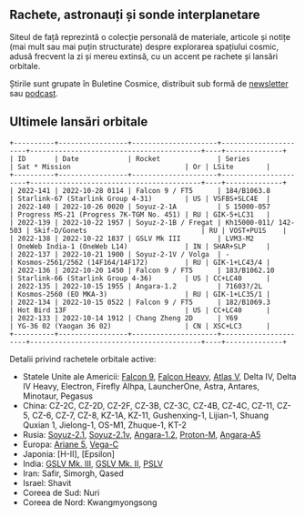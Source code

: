 ## Rachete, astronauți și sonde interplanetare
Siteul de față reprezintă o colecție personală de materiale, articole și notițe (mai mult sau mai puțin structurate) despre explorarea spațiului cosmic, adusă frecvent la zi și mereu extinsă, cu un accent pe rachete și lansări orbitale.

Știrile sunt grupate în Buletine Cosmice, distribuit sub formă de [newsletter](https://buletin.parsec.ro/) sau [podcast](https://www.anchor.fm/buletin).

## Ultimele lansări orbitale

    +----------+-----------------+---------------------+----------------------+------------------------------------------+----+--------------+
    | ID       | Date            | Rocket              | Series               | Sat * Mission                            | Or | LSite        |
    +----------+-----------------+---------------------+----------------------+------------------------------------------+----+--------------+
    | 2022-141 | 2022-10-28 0114 | Falcon 9 / FT5      | 184/B1063.8          | Starlink-67 (Starlink Group 4-31)        | US | VSFBS+SLC4E  |
    | 2022-140 | 2022-10-26 0020 | Soyuz-2-1A          | S 15000-057          | Progress MS-21 (Progress 7K-TGM No. 451) | RU | GIK-5+LC31   |
    | 2022-139 | 2022-10-22 1957 | Soyuz-2-1B / Fregat | Kh15000-011/ 142-503 | Skif-D/Gonets                            | RU | VOST+PU1S    |
    | 2022-138 | 2022-10-22 1837 | GSLV Mk III         | LVM3-M2              | OneWeb India-1 (OneWeb L14)              | IN | SHAR+SLP     |
    | 2022-137 | 2022-10-21 1900 | Soyuz-2-1V / Volga  | -                    | Kosmos-2561/2562 (14F164/14F172)         | RU | GIK-1+LC43/4 |
    | 2022-136 | 2022-10-20 1450 | Falcon 9 / FT5      | 183/B1062.10         | Starlink-66 (Starlink Group 4-36)        | US | CC+LC40      |
    | 2022-135 | 2022-10-15 1955 | Angara-1.2          | 71603?/2L            | Kosmos-2560 (EO MKA-3)                   | RU | GIK-1+LC35/1 |
    | 2022-134 | 2022-10-15 0522 | Falcon 9 / FT5      | 182/B1069.3          | Hot Bird 13F                             | US | CC+LC40      |
    | 2022-133 | 2022-10-14 1912 | Chang Zheng 2D      | Y69                  | YG-36 02 (Yaogan 36 02)                  | CN | XSC+LC3      |
    +----------+-----------------+---------------------+----------------------+------------------------------------------+----+--------------+
    

Detalii privind rachetele orbitale active:
- Statele Unite ale Americii: [Falcon 9](/r/falcon9.md), [Falcon Heavy](/r/falconh.md), [Atlas V](/r/atlasv.md), Delta IV, Delta IV Heavy, Electron, Firefly Alhpa, LauncherOne, Astra, Antares, Minotaur, Pegasus
- China: CZ-2C, CZ-2D, CZ-2F, CZ-3B, CZ-3C, CZ-4B, CZ-4C, CZ-11, CZ-5, CZ-6, CZ-7, CZ-8, KZ-1A, KZ-11, Gushenxing-1, Lijian-1, Shuang Quxian 1, Jielong-1, OS-M1, Zhuque-1, KT-2
- Rusia: [Soyuz-2.1](/r/soyuz21.md), [Soyuz-2.1v](/r/soyuz21v.md), [Angara-1.2](/r/angara12.md), [Proton-M](/r/protonm.md), [Angara-A5](/r/angaraa5.md)
- Europa: [Ariane 5](/r/ariane5.md), [Vega-C](/r/vegac.md)
- Japonia: [H-II], [Epsilon]
- India: [GSLV Mk. III](/r/gslvmk3.md), [GSLV Mk. II](/r/gslvmk2.md), [PSLV](/r/md)
- Iran: Safir, Simorgh, Qased
- Israel: Shavit
- Coreea de Sud: Nuri
- Coreea de Nord: Kwangmyongsong

